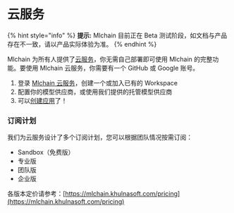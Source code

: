 # 云服务

{% hint style="info" %}
**提示:** Mlchain 目前正在 Beta 测试阶段，如文档与产品存在不一致，请以产品实际体验为准。
{% endhint %}

Mlchain 为所有人提供了[云服务](http://cloud.mlchain.khulnasoft.com)，你无需自己部署即可使用 Mlchain 的完整功能。要使用 Mlchain 云服务，你需要有一个 GitHub 或 Google 账号。

1. 登录 [Mlchain 云服务](https://cloud.mlchain.khulnasoft.com)，创建一个或加入已有的 Workspace
2. 配置你的模型供应商，或使用我们提供的托管模型供应商
3. 可以[创建应用](../guides/application\_orchestrate/creating-an-application.md)了！

### 订阅计划

我们为云服务设计了多个订阅计划，您可以根据团队情况按需订阅：

* Sandbox（免费版）
* 专业版
* 团队版
* 企业版

各版本定价请参考：[https://mlchain.khulnasoft.com/pricing](https://mlchain.khulnasoft.com/pricing)

